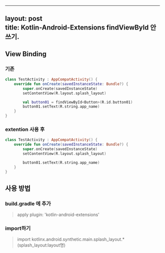 
---
layout: post   
title: Kotlin-Android-Extensions findViewById 안쓰기.   
---

## View Binding   

### 기존   
```kotlin
class TestActivity : AppCompatActivity() {
    override fun onCreate(savedInstanceState: Bundle?) {
        super.onCreate(savedInstanceState)
        setContentView(R.layout.splash_layout)

        val button01 = findViewById<Button>(R.id.button01)
        button01.setText(R.string.app_name)
    }
}
```

### extention 사용 후   
```kotlin
class TestActivity : AppCompatActivity() {
    override fun onCreate(savedInstanceState: Bundle?) {
        super.onCreate(savedInstanceState)
        setContentView(R.layout.splash_layout)

        button01.setText(R.string.app_name)
    }
}
```

## 사용 방법   
### build.gradle 에 추가   
> apply plugin: 'kotlin-android-extensions'   

### import하기   
>import kotlinx.android.synthetic.main.splash_layout.* (splash_layout:layout명)    
